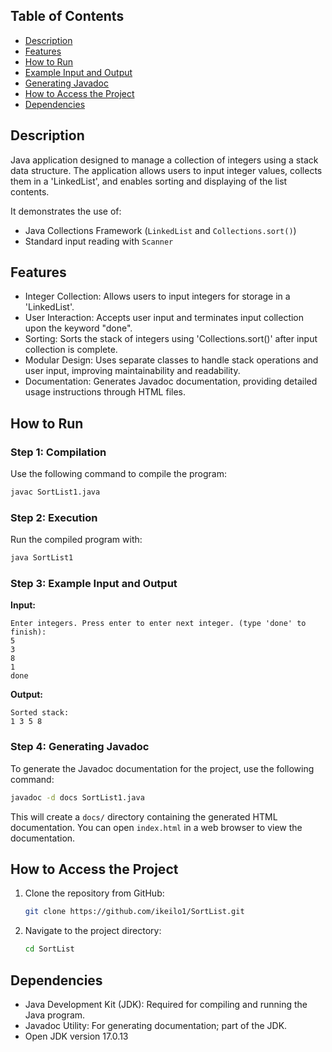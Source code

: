 ## Table of Contents
- [Description](#description)
- [Features](#features)
- [How to Run](#how-to-run)
- [Example Input and Output](#step-3-example-input-and-output)
- [Generating Javadoc](#step-4-generating-javadoc)
- [How to Access the Project](#how-to-access-the-project)
- [Dependencies](#dependencies)


## Description
Java application designed to manage a collection of integers using a stack data structure. The application allows users to input integer values, collects them in a 'LinkedList', and enables sorting and displaying of the list contents. 

It demonstrates the use of:
- Java Collections Framework (`LinkedList` and `Collections.sort()`)
- Standard input reading with `Scanner`

## Features
- Integer Collection: Allows users to input integers for storage in a 'LinkedList'.
- User Interaction: Accepts user input and terminates input collection upon the keyword "done".
- Sorting: Sorts the stack of integers using 'Collections.sort()' after input collection is complete.
- Modular Design: Uses separate classes to handle stack operations and user input, improving maintainability and readability.
- Documentation: Generates Javadoc documentation, providing detailed usage instructions through HTML files.
  

## How to Run

### Step 1: Compilation
Use the following command to compile the program:
```sh
javac SortList1.java
```

### Step 2: Execution
Run the compiled program with:
```sh
java SortList1
```

### Step 3: Example Input and Output
**Input:**
```
Enter integers. Press enter to enter next integer. (type 'done' to finish):
5
3
8
1
done

```

**Output:**
```
Sorted stack:
1 3 5 8
```

### Step 4: Generating Javadoc
To generate the Javadoc documentation for the project, use the following command:
```sh
javadoc -d docs SortList1.java
```

This will create a `docs/` directory containing the generated HTML documentation. You can open `index.html` in a web browser to view the documentation.

## How to Access the Project
1. Clone the repository from GitHub:
    ```sh
    git clone https://github.com/ikeilo1/SortList.git
    ```
2. Navigate to the project directory:
    ```sh
    cd SortList
    ```

## Dependencies
- Java Development Kit (JDK): Required for compiling and running the Java program.
- Javadoc Utility: For generating documentation; part of the JDK.
- Open JDK version 17.0.13
